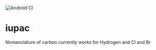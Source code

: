 ![Android CI](https://github.com/IonicNeel/iupac/workflows/Android%20CI/badge.svg)
# iupac
Nomenclature of carbon
currently works for Hydrogen and Cl and Br
